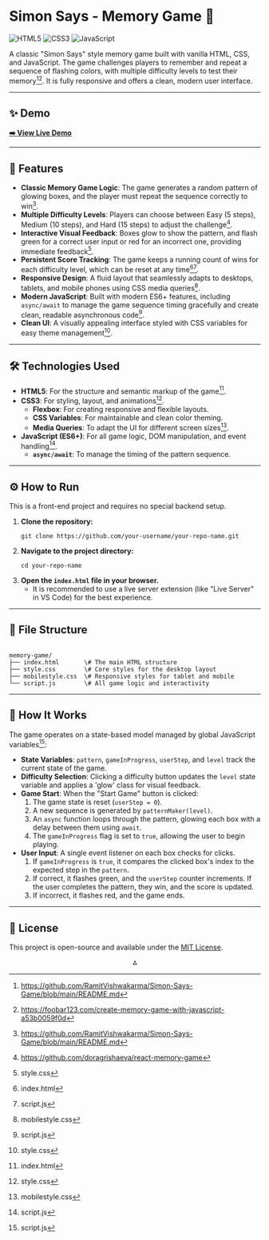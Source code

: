 # Simon Says - Memory Game 🧠

![HTML5](https://img.shields.io/badge/HTML5-E34F26?style=for-the-badge&logo=html5&logoColor=white)
![CSS3](https://img.shields.io/badge/CSS3-1572B6?style=for-the-badge&logo=css3&logoColor=white)
![JavaScript](https://img.shields.io/badge/JavaScript-F7DF1E?style=for-the-badge&logo=javascript&logoColor=black)

A classic "Simon Says" style memory game built with vanilla HTML, CSS, and JavaScript. The game challenges players to remember and repeat a sequence of flashing colors, with multiple difficulty levels to test their memory[^6][^7]. It is fully responsive and offers a clean, modern user interface.

---

## ✨ Demo

**[➡️ View Live Demo](https://your-live-demo-link.com)**

---

## 🚀 Features

-   **Classic Memory Game Logic**: The game generates a random pattern of glowing boxes, and the player must repeat the sequence correctly to win[^6].
-   **Multiple Difficulty Levels**: Players can choose between Easy (5 steps), Medium (10 steps), and Hard (15 steps) to adjust the challenge[^8].
-   **Interactive Visual Feedback**: Boxes glow to show the pattern, and flash green for a correct user input or red for an incorrect one, providing immediate feedback[^3].
-   **Persistent Score Tracking**: The game keeps a running count of wins for each difficulty level, which can be reset at any time[^1][^4].
-   **Responsive Design**: A fluid layout that seamlessly adapts to desktops, tablets, and mobile phones using CSS media queries[^2].
-   **Modern JavaScript**: Built with modern ES6+ features, including `async/await` to manage the game sequence timing gracefully and create clean, readable asynchronous code[^4].
-   **Clean UI**: A visually appealing interface styled with CSS variables for easy theme management[^3].

---

## 🛠️ Technologies Used

-   **HTML5**: For the structure and semantic markup of the game[^1].
-   **CSS3**: For styling, layout, and animations[^3].
    -   **Flexbox**: For creating responsive and flexible layouts.
    -   **CSS Variables**: For maintainable and clean color theming.
    -   **Media Queries**: To adapt the UI for different screen sizes[^2].
-   **JavaScript (ES6+)**: For all game logic, DOM manipulation, and event handling[^4].
    -   **`async/await`**: To manage the timing of the pattern sequence.

---

## ⚙️ How to Run

This is a front-end project and requires no special backend setup.

1.  **Clone the repository:**
    ```
    git clone https://github.com/your-username/your-repo-name.git
    ```
2.  **Navigate to the project directory:**
    ```
    cd your-repo-name
    ```
3.  **Open the `index.html` file in your browser.**
    -   It is recommended to use a live server extension (like "Live Server" in VS Code) for the best experience.

---

## 📂 File Structure

```

memory-game/
├── index.html       \# The main HTML structure
├── style.css        \# Core styles for the desktop layout
├── mobilestyle.css  \# Responsive styles for tablet and mobile
└── script.js        \# All game logic and interactivity

```

---

## 🧠 How It Works

The game operates on a state-based model managed by global JavaScript variables[^4]:

-   **State Variables**: `pattern`, `gameInProgress`, `userStep`, and `level` track the current state of the game.
-   **Difficulty Selection**: Clicking a difficulty button updates the `level` state variable and applies a 'glow' class for visual feedback.
-   **Game Start**: When the "Start Game" button is clicked:
    1.  The game state is reset (`userStep = 0`).
    2.  A new sequence is generated by `patternMaker(level)`.
    3.  An `async` function loops through the pattern, glowing each box with a delay between them using `await`.
    4.  The `gameInProgress` flag is set to `true`, allowing the user to begin playing.
-   **User Input**: A single event listener on each box checks for clicks.
    1.  If `gameInProgress` is `true`, it compares the clicked box's index to the expected step in the `pattern`.
    2.  If correct, it flashes green, and the `userStep` counter increments. If the user completes the pattern, they win, and the score is updated.
    3.  If incorrect, it flashes red, and the game ends.

---

## 📄 License

This project is open-source and available under the [MIT License](LICENSE).

<div style="text-align: center">⁂</div>

[^1]: index.html

[^2]: mobilestyle.css

[^3]: style.css

[^4]: script.js

[^5]: https://www.youtube.com/watch?v=xWdkt6KSirw

[^6]: https://github.com/RamitVishwakarma/Simon-Says-Game/blob/main/README.md

[^7]: https://foobar123.com/create-memory-game-with-javascript-a53b0059f0d

[^8]: https://github.com/doragrishaeva/react-memory-game

[^9]: https://marina-ferreira.github.io/tutorials/js/memory-game/

[^10]: https://github.com/optimistanoop/memory-game/blob/master/README.md

[^11]: https://github.com/sandraisrael/Memory-Game-fend/blob/master/README.md

[^12]: https://gitlab.com/maheshsrisailam/memory-game/-/blob/main/README.md

[^13]: https://gitlab.lnu.se/1dv025/content/exercises/module-b/exercise-memory-game/-/blob/solution/README.md

[^14]: https://github.com/sparkfun/Simon-Says/blob/master/README.md

